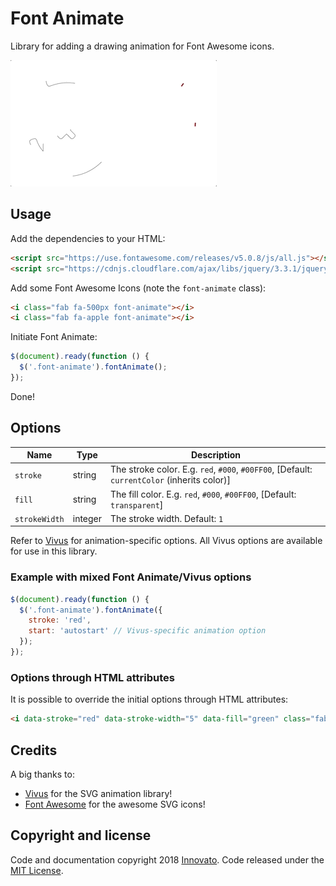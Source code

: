 # Font Animate
Library for adding a drawing animation for Font Awesome icons.

![Font Animate Preview](https://raw.githubusercontent.com/innovato/fontanimate/master/assets/fontanimate-preview.gif)

## Usage
Add the dependencies to your HTML:
```html
<script src="https://use.fontawesome.com/releases/v5.0.8/js/all.js"></script>
<script src="https://cdnjs.cloudflare.com/ajax/libs/jquery/3.3.1/jquery.min.js"></script>
```

Add some Font Awesome Icons (note the `font-animate` class):
```html
<i class="fab fa-500px font-animate"></i>
<i class="fab fa-apple font-animate"></i>
```

Initiate Font Animate:

```javascript
$(document).ready(function () {
  $('.font-animate').fontAnimate();
});
```
Done!

## Options
| Name        | Type     | Description |
|-------------|----------|-------------|
|`stroke`     | string   | The stroke color. E.g. `red`, `#000`, `#00FF00`, [Default: `currentColor` (inherits color)] |
|`fill`       | string   | The fill color. E.g. `red`, `#000`, `#00FF00`, [Default: `transparent`] |
|`strokeWidth`| integer  | The stroke width. Default: `1` |

Refer to [Vivus](https://github.com/maxwellito/vivus) for animation-specific options. All Vivus options are available for use in this library.

### Example with mixed Font Animate/Vivus options
```javascript
$(document).ready(function () {
  $('.font-animate').fontAnimate({
    stroke: 'red',
    start: 'autostart' // Vivus-specific animation option
  });
});
```

### Options through HTML attributes
It is possible to override the initial options through HTML attributes:
```html
<i data-stroke="red" data-stroke-width="5" data-fill="green" class="fab fa-apple font-animate"></i>
```

## Credits
A big thanks to:
- [Vivus](https://github.com/maxwellito/vivus) for the SVG animation library!
- [Font Awesome](https://github.com/FortAwesome/Font-Awesome) for the awesome SVG icons!


## Copyright and license
Code and documentation copyright 2018 [Innovato](https://innovato.nl/). Code released under the [MIT License](https://github.com/innovato/fontanimate/blob/master/LICENSE).